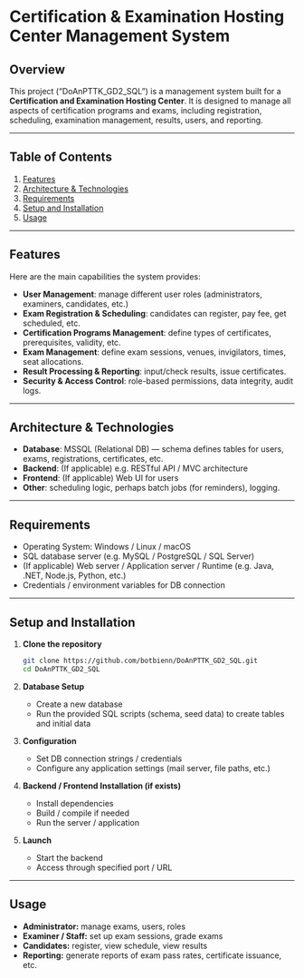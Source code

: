 # Certification & Examination Hosting Center Management System

## Overview

This project (“DoAnPTTK\_GD2\_SQL”) is a management system built for a **Certification and Examination Hosting Center**. It is designed to manage all aspects of certification programs and exams, including registration, scheduling, examination management, results, users, and reporting.

---

## Table of Contents

1. [Features](#features)
2. [Architecture & Technologies](#architecture--technologies)
3. [Requirements](#requirements)
4. [Setup and Installation](#setup-and-installation)
5. [Usage](#usage)

---

## Features

Here are the main capabilities the system provides:

* **User Management**: manage different user roles (administrators, examiners, candidates, etc.)
* **Exam Registration & Scheduling**: candidates can register, pay fee, get scheduled, etc.
* **Certification Programs Management**: define types of certificates, prerequisites, validity, etc.
* **Exam Management**: define exam sessions, venues, invigilators, times, seat allocations.
* **Result Processing & Reporting**: input/check results, issue certificates.
* **Security & Access Control**: role-based permissions, data integrity, audit logs.

---

## Architecture & Technologies

* **Database**: MSSQL (Relational DB) — schema defines tables for users, exams, registrations, certificates, etc.
* **Backend**: (If applicable) e.g. RESTful API / MVC architecture
* **Frontend**: (If applicable) Web UI for users
* **Other**: scheduling logic, perhaps batch jobs (for reminders), logging.

---

## Requirements

* Operating System: Windows / Linux / macOS
* SQL database server (e.g. MySQL / PostgreSQL / SQL Server)
* (If applicable) Web server / Application server / Runtime (e.g. Java, .NET, Node.js, Python, etc.)
* Credentials / environment variables for DB connection

---

## Setup and Installation

1. **Clone the repository**

   ```bash
   git clone https://github.com/botbienn/DoAnPTTK_GD2_SQL.git
   cd DoAnPTTK_GD2_SQL
   ```

2. **Database Setup**

   * Create a new database
   * Run the provided SQL scripts (schema, seed data) to create tables and initial data

3. **Configuration**

   * Set DB connection strings / credentials
   * Configure any application settings (mail server, file paths, etc.)

4. **Backend / Frontend Installation (if exists)**

   * Install dependencies
   * Build / compile if needed
   * Run the server / application

5. **Launch**

   * Start the backend
   * Access through specified port / URL

---

## Usage

* **Administrator:** manage exams, users, roles
* **Examiner / Staff:** set up exam sessions, grade exams
* **Candidates:** register, view schedule, view results
* **Reporting:** generate reports of exam pass rates, certificate issuance, etc.

